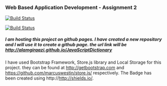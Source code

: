 ### Web Based Application Development - Assignment 2

[![Build Status](https://img.shields.io/badge/1st-Assignment-green.svg)](http://alamgirqazi.github.io/webassignment/)

[![Build Status](https://img.shields.io/badge/2nd-Assignment-green.svg)](http://alamgirqazi.github.io/JavaScriptDictionary/)


##### I am hosting this project on github pages. I have created a new repository and I will use it to create a github page. the url link will be http://alamgirqazi.github.io/JavaScriptDictionary


I have used Bootstrap Framework, Store.js library and Local Storage for this project.
they can be found at http://getbootstrap.com and https://github.com/marcuswestin/store.js/ respectively.
The Badge has been created using http://http://shields.io/.
